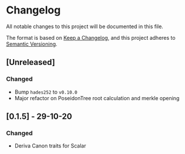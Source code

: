 # Changelog

All notable changes to this project will be documented in this file.

The format is based on [Keep a Changelog](https://keepachangelog.com/en/1.0.0/),
and this project adheres to [Semantic Versioning](https://semver.org/spec/v2.0.0.html).

## [Unreleased]

### Changed
- Bump `hades252` to `v0.10.0`
- Major refactor on PoseidonTree root calculation and merkle opening

## [0.1.5] - 29-10-20
### Changed
- Deriva Canon traits for Scalar
